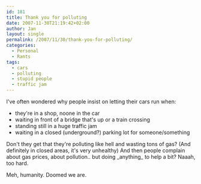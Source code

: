 ```yaml
---
id: 181
title: Thank you for polluting
date: 2007-11-30T21:19:42+02:00
author: Jan
layout: single
permalink: /2007/11/30/thank-you-for-polluting/
categories:
  - Personal
  - Rants
tags:
  - cars
  - polluting
  - stupid people
  - traffic jam
---
```

I've often wondered why people insist on letting their cars run when:

  * they're in a shop, noone in the car
  * waiting in front of a bridge that's up or a train crossing
  * standing still in a huge traffic jam
  * waiting in a closed (underground?) parking lot for someone/something

Don't they get that they're polluting like hell and wasting tons of gas? (And definitely in closed areas, it's very unhealthy) And then people complain about gas prices, about pollution.. but doing \_anything\_ to help a bit? Naaah, too hard.

Meh, humanity. Doomed we are.